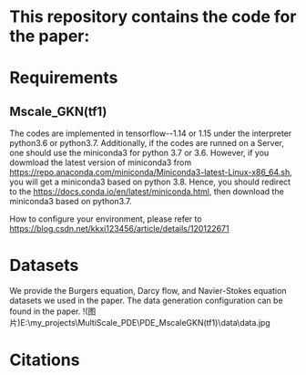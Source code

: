 # This repository contains the code for the paper:

# Requirements
## Mscale_GKN(tf1)
The codes are implemented in tensorflow--1.14 or 1.15 under the interpreter python3.6 or python3.7. Additionally, if the codes are runned on a Server, one should use the miniconda3 for python 3.7 or 3.6. However, if you dowmload the latest version of miniconda3 from https://repo.anaconda.com/miniconda/Miniconda3-latest-Linux-x86_64.sh, you will get a miniconda3 based on python 3.8. Hence, you should redirect to the https://docs.conda.io/en/latest/miniconda.html, then download the miniconda3 based on python3.7.

How to configure your environment, please refer to https://blog.csdn.net/kkxi123456/article/details/120122671

# Datasets
We provide the Burgers equation, Darcy flow, and Navier-Stokes equation datasets we used in the paper. The data generation configuration can be found in the paper.
!(图片)E:\my_projects\MultiScale_PDE\PDE_MscaleGKN(tf1)\data\data.jpg

# Citations

